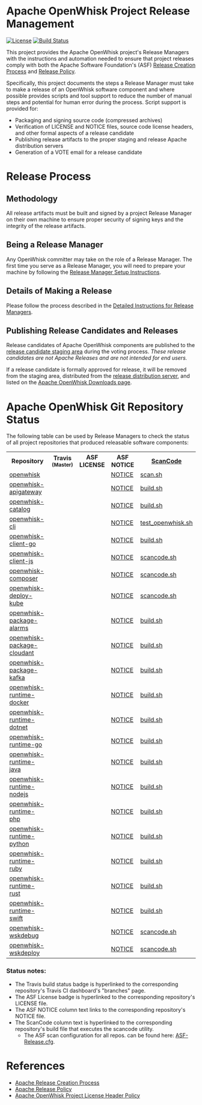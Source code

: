 <!--
#
# Licensed to the Apache Software Foundation (ASF) under one or more
# contributor license agreements.  See the NOTICE file distributed with
# this work for additional information regarding copyright ownership.
# The ASF licenses this file to You under the Apache License, Version 2.0
# (the "License"); you may not use this file except in compliance with
# the License.  You may obtain a copy of the License at
#
#     http://www.apache.org/licenses/LICENSE-2.0
#
# Unless required by applicable law or agreed to in writing, software
# distributed under the License is distributed on an "AS IS" BASIS,
# WITHOUT WARRANTIES OR CONDITIONS OF ANY KIND, either express or implied.
# See the License for the specific language governing permissions and
# limitations under the License.
#
-->

# Apache OpenWhisk Project Release Management

[![License](https://img.shields.io/badge/license-Apache--2.0-blue.svg)](http://www.apache.org/licenses/LICENSE-2.0)
[![Build Status](https://travis-ci.com/apache/openwhisk-release.svg?branch=master)](https://travis-ci.com/apache/openwhisk-release)

This project provides the Apache OpenWhisk project's Release Managers with the instructions and automation needed to ensure that project releases comply with both the Apache Software Foundation's (ASF) [Release Creation Process](http://www.apache.org/dev/release-publishing.html) and [Release Policy](http://www.apache.org/legal/release-policy.html).

Specifically, this project documents the steps a Release Manager must take to make a release of an OpenWhisk software component and where possible provides scripts and tool support to reduce the number of manual steps and potential for human error during the process. Script support is provided for:
- Packaging and signing source code (compressed archives)
- Verification of LICENSE and NOTICE files, source code license headers, and other formal aspects of a release candidate
- Publishing release artifacts to the proper staging and release Apache distribution servers
- Generation of a VOTE email for a release candidate

# Release Process

## Methodology

All release artifacts must be built and signed by a project Release Manager on their own machine to ensure proper security of signing keys and the integrity of the release artifacts.

## Being a Release Manager

Any OpenWhisk committer may take on the role of a Release Manager.  The first time you serve as a Release Manager, you will need to prepare your machine by following the [Release Manager Setup Instructions](docs/release_manager_setup.md).

## Details of Making a Release

Please follow the process described in the [Detailed Instructions for Release Managers](docs/release_instructions.md).

## Publishing Release Candidates and Releases

Release candidates of Apache OpenWhisk components are published to the [release candidate staging area](https://dist.apache.org/repos/dist/dev/openwhisk) during the voting process. *These release candidates are not Apache Releases and are not intended for end users.*

If a release candidate is formally approved for release, it will be removed from the staging area, distributed from the [release distribution server](https://dist.apache.org/repos/dist/release/openwhisk/), and listed on the [Apache OpenWhisk Downloads page](https://openwhisk.apache.org/downloads).

# Apache OpenWhisk Git Repository Status

The following table can be used by Release Managers to check the status of all project repositories that produced releasable software components:

<table cellpadding="8">
<tbody>
<tr>
<th width="300">Repository</th>
<th width="120">Travis <sub>(Master)</sub></th>
<th width="110">ASF LICENSE</th>
<th width="120">ASF NOTICE</th>
<th><a href="https://github.com/apache/openwhisk-utilities/tree/master/scancode">ScanCode</a></th>
</tr>
<tr align="left">
<td><a href="https://github.com/apache/openwhisk">openwhisk</a></td>
<td><a href="https://travis-ci.org/apache/openwhisk/branches"><img src="https://travis-ci.org/apache/openwhisk.svg?branch=master" alt="" /></a></td>
<td><a href="https://github.com/apache/openwhisk/blob/master/LICENSE.txt"><img src="https://img.shields.io/badge/license-Apache--2.0-blue.svg" alt="" /></a></td>
<td><a href="https://github.com/apache/openwhisk/blob/master/NOTICE.txt">NOTICE</a></td>
<td><a href="https://github.com/apache/openwhisk/blob/master/tools/travis/scan.sh">scan.sh</a></td>
</tr>
<tr align="left">
<td><a href="https://github.com/apache/openwhisk-apigateway">openwhisk-apigateway</a></td>
<td><a href="https://travis-ci.org/apache/openwhisk-apigateway/branches"><img src="https://travis-ci.org/apache/openwhisk-apigateway.svg?branch=master" alt="" /></a></td>
<td><a href="https://github.com/apache/openwhisk-apigateway/blob/master/LICENSE.txt"><img src="https://img.shields.io/badge/license-Apache--2.0-blue.svg" alt="" /></a></td>
<td><a href="https://github.com/apache/openwhisk-apigateway/blob/master/NOTICE.txt">NOTICE</a></td>
<td><a href="https://github.com/apache/openwhisk-apigateway/blob/master/tools/travis/build.sh">build.sh</a></td>
</tr>
<tr align="left">
<td><a href="https://github.com/apache/openwhisk-catalog">openwhisk-catalog</a></td>
<td><a href="https://travis-ci.org/apache/openwhisk-catalog/branches"><img src="https://travis-ci.org/apache/openwhisk-catalog.svg?branch=master" alt="" /></a></td>
<td><a href="https://github.com/apache/openwhisk-catalog/blob/master/LICENSE.txt"><img src="https://img.shields.io/badge/license-Apache--2.0-blue.svg" alt="" /></a></td>
<td><a href="https://github.com/apache/openwhisk-catalog/blob/master/NOTICE.txt">NOTICE</a></td>
<td><a href="https://github.com/apache/openwhisk-catalog/blob/master/tools/travis/build.sh">build.sh</a></td>
</tr>
<tr align="left">
<td><a href="https://github.com/apache/openwhisk-cli">openwhisk-cli</a></td>
<td><a href="https://travis-ci.org/apache/openwhisk-cli/branches"><img src="https://travis-ci.org/apache/openwhisk-cli.svg?branch=master" alt="" /></a></td>
<td><a href="https://github.com/apache/openwhisk-cli/blob/master/LICENSE.txt"><img src="https://img.shields.io/badge/license-Apache--2.0-blue.svg" alt="" /></a></td>
<td><a href="https://github.com/apache/openwhisk-cli/blob/master/NOTICE.txt">NOTICE</a></td>
<td><a href="https://github.com/apache/openwhisk-cli/blob/master/tools/travis/test_openwhisk.sh">test_openwhisk.sh</a></td>
</tr>
<tr align="left">
<td><a href="https://github.com/apache/openwhisk-client-go">openwhisk-client-go</a></td>
<td><a href="https://travis-ci.org/apache/openwhisk-client-go/branches"><img src="https://travis-ci.org/apache/openwhisk-client-go.svg?branch=master" alt="" /></a></td>
<td><a href="https://github.com/apache/openwhisk-client-go/blob/master/LICENSE.txt"><img src="https://img.shields.io/badge/license-Apache--2.0-blue.svg" alt="" /></a></td>
<td><a href="https://github.com/apache/openwhisk-client-go/blob/master/NOTICE.txt">NOTICE</a></td>
<td><a href="https://github.com/apache/openwhisk-client-go/blob/master/tools/travis/build.sh">build.sh</a></td>
</tr>
<tr align="left">
<td><a href="https://github.com/apache/openwhisk-client-js">openwhisk-client-js</a></td>
<td><a href="https://travis-ci.org/apache/openwhisk-client-js/branches"><img src="https://travis-ci.org/apache/openwhisk-client-js.svg?branch=master" alt="" /></a></td>
<td><a href="https://github.com/apache/openwhisk-client-js/blob/master/LICENSE.txt"><img src="https://img.shields.io/badge/license-Apache--2.0-blue.svg" alt="" /></a></td>
<td><a href="https://github.com/apache/openwhisk-client-js/blob/master/NOTICE.txt">NOTICE</a></td>
<td><a href="https://github.com/apache/openwhisk-client-js/blob/master/tools/travis/scancode.sh">scancode.sh</a></td>
</tr>
<tr align="left">
<td><a href="https://github.com/apache/openwhisk-composer">openwhisk-composer</a></td>
<td><a href="https://travis-ci.org/apache/openwhisk-composer/branches"><img src="https://travis-ci.org/apache/openwhisk-composer.svg?branch=master" alt="" /></a></td>
<td><a href="https://github.com/apache/openwhisk-composer/blob/master/LICENSE.txt"><img src="https://img.shields.io/badge/license-Apache--2.0-blue.svg" alt="" /></a></td>
<td><a href="https://github.com/apache/openwhisk-composer/blob/master/NOTICE.txt">NOTICE</a></td>
<td><a href="https://github.com/apache/openwhisk-composer/blob/master/travis/scancode.sh">scancode.sh</a></td>
</tr>
<tr align="left">
<td><a href="https://github.com/apache/openwhisk-deploy-kube">openwhisk-deploy-kube</a></td>
<td><a href="https://travis-ci.org/apache/openwhisk-deploy-kube/branches"><img src="https://travis-ci.org/apache/openwhisk-deploy-kube.svg?branch=master" alt="" /></a></td>
<td><a href="https://github.com/apache/openwhisk-deploy-kube/blob/master/LICENSE.txt"><img src="https://img.shields.io/badge/license-Apache--2.0-blue.svg" alt="" /></a></td>
<td><a href="https://github.com/apache/openwhisk-deploy-kube/blob/master/NOTICE.txt">NOTICE</a></td>
<td><a href="https://github.com/apache/openwhisk-deploy-kube/blob/master/tools/travis/scancode.sh">scancode.sh</a></td>
</tr>
<tr align="left">
<td><a href="https://github.com/apache/openwhisk-package-alarms">openwhisk-package-alarms</a></td>
<td><a href="https://travis-ci.org/apache/openwhisk-package-alarms/branches"><img src="https://travis-ci.org/apache/openwhisk-package-alarms.svg?branch=master" alt="" /></a></td>
<td><a href="https://github.com/apache/openwhisk-package-alarms/blob/master/LICENSE.txt"><img src="https://img.shields.io/badge/license-Apache--2.0-blue.svg" alt="" /></a></td>
<td><a href="https://github.com/apache/openwhisk-package-alarms/blob/master/NOTICE.txt">NOTICE</a></td>
<td><a href="https://github.com/apache/openwhisk-package-alarms/blob/master/tools/travis/build.sh">build.sh</a></td>
</tr>
<tr align="left">
<td><a href="https://github.com/apache/openwhisk-package-cloudant">openwhisk-package-cloudant</a></td>
<td><a href="https://travis-ci.org/apache/openwhisk-package-cloudant/branches"><img src="https://travis-ci.org/apache/openwhisk-package-cloudant.svg?branch=master" alt="" /></a></td>
<td><a href="https://github.com/apache/openwhisk-package-cloudant/blob/master/LICENSE.txt"><img src="https://img.shields.io/badge/license-Apache--2.0-blue.svg" alt="" /></a></td>
<td><a href="https://github.com/apache/openwhisk-package-cloudant/blob/master/NOTICE.txt">NOTICE</a></td>
<td><a href="https://github.com/apache/openwhisk-package-cloudant/blob/master/tools/travis/build.sh">build.sh</a></td>
</tr>
<tr align="left">
<td><a href="https://github.com/apache/openwhisk-package-kafka">openwhisk-package-kafka</a></td>
<td><a href="https://travis-ci.org/apache/openwhisk-package-kafka/branches"><img src="https://travis-ci.org/apache/openwhisk-package-kafka.svg?branch=master" alt="" /></a></td>
<td><a href="https://github.com/apache/openwhisk-package-kafka/blob/master/LICENSE.txt"><img src="https://img.shields.io/badge/license-Apache--2.0-blue.svg" alt="" /></a></td>
<td><a href="https://github.com/apache/openwhisk-package-kafka/blob/master/NOTICE.txt">NOTICE</a></td>
<td><a href="https://github.com/apache/openwhisk-package-kafka/blob/master/tools/travis/build.sh">build.sh</a></td>
</tr>
<tr align="left">
<td><a href="https://github.com/apache/openwhisk-runtime-docker">openwhisk-runtime-docker</a></td>
<td><a href="https://travis-ci.org/apache/openwhisk-runtime-docker/branches"><img src="https://travis-ci.org/apache/openwhisk-runtime-docker.svg?branch=master" alt="" /></a></td>
<td><a href="https://github.com/apache/openwhisk-runtime-docker/blob/master/LICENSE.txt"><img src="https://img.shields.io/badge/license-Apache--2.0-blue.svg" alt="" /></a></td>
<td><a href="https://github.com/apache/openwhisk-runtime-docker/blob/master/NOTICE.txt">NOTICE</a></td>
<td><a href="https://github.com/apache/openwhisk-runtime-docker/blob/master/tools/travis/build.sh">build.sh</a></td>
</tr>
<tr align="left">
<td><a href="https://github.com/apache/openwhisk-runtime-dotnet">openwhisk-runtime-dotnet</a></td>
<td><a href="https://travis-ci.org/apache/openwhisk-runtime-dotnet/branches"><img src="https://travis-ci.org/apache/openwhisk-runtime-dotnet.svg?branch=master" alt="" /></a></td>
<td><a href="https://github.com/apache/openwhisk-runtime-dotnet/blob/master/LICENSE.txt"><img src="https://img.shields.io/badge/license-Apache--2.0-blue.svg" alt="" /></a></td>
<td><a href="https://github.com/apache/openwhisk-runtime-dotnet/blob/master/NOTICE.txt">NOTICE</a></td>
<td><a href="https://github.com/apache/openwhisk-runtime-dotnet/blob/master/tools/travis/build.sh">build.sh</a></td>
</tr>
<tr align="left">
<td><a href="https://github.com/apache/openwhisk-runtime-go">openwhisk-runtime-go</a></td>
<td><a href="https://travis-ci.org/apache/openwhisk-runtime-go/branches"><img src="https://travis-ci.org/apache/openwhisk-runtime-go.svg?branch=master" alt="" /></a></td>
<td><a href="https://github.com/apache/openwhisk-runtime-go/blob/master/LICENSE.txt"><img src="https://img.shields.io/badge/license-Apache--2.0-blue.svg" alt="" /></a></td>
<td><a href="https://github.com/apache/openwhisk-runtime-go/blob/master/NOTICE.txt">NOTICE</a></td>
<td><a href="https://github.com/apache/openwhisk-runtime-go/blob/master/tools/travis/build.sh">build.sh</a></td>
</tr>
<tr align="left">
<td><a href="https://github.com/apache/openwhisk-runtime-java">openwhisk-runtime-java</a></td>
<td><a href="https://travis-ci.org/apache/openwhisk-runtime-java/branches"><img src="https://travis-ci.org/apache/openwhisk-runtime-java.svg?branch=master" alt="" /></a></td>
<td><a href="https://github.com/apache/openwhisk-runtime-java/blob/master/LICENSE.txt"><img src="https://img.shields.io/badge/license-Apache--2.0-blue.svg" alt="" /></a></td>
<td><a href="https://github.com/apache/openwhisk-runtime-java/blob/master/NOTICE.txt">NOTICE</a></td>
<td><a href="https://github.com/apache/openwhisk-runtime-java/blob/master/tools/travis/build.sh">build.sh</a></td>
</tr>
<tr align="left">
<td><a href="https://github.com/apache/openwhisk-runtime-nodejs">openwhisk-runtime-nodejs</a></td>
<td><a href="https://travis-ci.org/apache/openwhisk-runtime-nodejs/branches"><img src="https://travis-ci.org/apache/openwhisk-runtime-nodejs.svg?branch=master" alt="" /></a></td>
<td><a href="https://github.com/apache/openwhisk-runtime-nodejs/blob/master/LICENSE.txt"><img src="https://img.shields.io/badge/license-Apache--2.0-blue.svg" alt="" /></a></td>
<td><a href="https://github.com/apache/openwhisk-runtime-nodejs/blob/master/NOTICE.txt">NOTICE</a></td>
<td><a href="https://github.com/apache/openwhisk-runtime-nodejs/blob/master/tools/travis/build.sh">build.sh</a></td>
</tr>
<tr align="left">
<td><a href="https://github.com/apache/openwhisk-runtime-php">openwhisk-runtime-php</a></td>
<td><a href="https://travis-ci.org/apache/openwhisk-runtime-php/branches"><img src="https://travis-ci.org/apache/openwhisk-runtime-php.svg?branch=master" alt="" /></a></td>
<td><a href="https://github.com/apache/openwhisk-runtime-php/blob/master/LICENSE.txt"><img src="https://img.shields.io/badge/license-Apache--2.0-blue.svg" alt="" /></a></td>
<td><a href="https://github.com/apache/openwhisk-runtime-php/blob/master/NOTICE.txt">NOTICE</a></td>
<td><a href="https://github.com/apache/openwhisk-runtime-php/blob/master/tools/travis/build.sh">build.sh</a></td>
</tr>
<tr align="left">
<td><a href="https://github.com/apache/openwhisk-runtime-python">openwhisk-runtime-python</a></td>
<td><a href="https://travis-ci.org/apache/openwhisk-runtime-python/branches"><img src="https://travis-ci.org/apache/openwhisk-runtime-python.svg?branch=master" alt="" /></a></td>
<td><a href="https://github.com/apache/openwhisk-runtime-python/blob/master/LICENSE.txt"><img src="https://img.shields.io/badge/license-Apache--2.0-blue.svg" alt="" /></a></td>
<td><a href="https://github.com/apache/openwhisk-runtime-python/blob/master/NOTICE.txt">NOTICE</a></td>
<td><a href="https://github.com/apache/openwhisk-runtime-python/blob/master/tools/travis/build.sh">build.sh</a></td>
</tr>
<tr align="left">
<td><a href="https://github.com/apache/openwhisk-runtime-ruby">openwhisk-runtime-ruby</a></td>
<td><a href="https://travis-ci.org/apache/openwhisk-runtime-ruby/branches"><img src="https://travis-ci.org/apache/openwhisk-runtime-ruby.svg?branch=master" alt="" /></a></td>
<td><a href="https://github.com/apache/openwhisk-runtime-ruby/blob/master/LICENSE.txt"><img src="https://img.shields.io/badge/license-Apache--2.0-blue.svg" alt="" /></a></td>
<td><a href="https://github.com/apache/openwhisk-runtime-ruby/blob/master/NOTICE.txt">NOTICE</a></td>
<td><a href="https://github.com/apache/openwhisk-runtime-ruby/blob/master/tools/travis/build.sh">build.sh</a></td>
</tr>
<tr align="left">
<td><a href="https://github.com/apache/openwhisk-runtime-rust">openwhisk-runtime-rust</a></td>
<td><a href="https://travis-ci.org/apache/openwhisk-runtime-rust/branches"><img src="https://travis-ci.org/apache/openwhisk-runtime-rust.svg?branch=master" alt="" /></a></td>
<td><a href="https://github.com/apache/openwhisk-runtime-rust/blob/master/LICENSE.txt"><img src="https://img.shields.io/badge/license-Apache--2.0-blue.svg" alt="" /></a></td>
<td><a href="https://github.com/apache/openwhisk-runtime-rust/blob/master/NOTICE.txt">NOTICE</a></td>
<td><a href="https://github.com/apache/openwhisk-runtime-rust/blob/master/tools/travis/build.sh">build.sh</a></td>
</tr>
<tr align="left">
<td><a href="https://github.com/apache/openwhisk-runtime-swift"> openwhisk-runtime-swift</a></td>
<td align="left"><a href="https://travis-ci.org/apache/openwhisk-runtime-swift/branches"><img src="https://travis-ci.org/apache/openwhisk-runtime-swift.svg?branch=master" alt="" /></a></td>
<td><a href="https://github.com/apache/openwhisk-runtime-swift/blob/master/LICENSE.txt"><img src="https://img.shields.io/badge/license-Apache--2.0-blue.svg" alt="" /></a></td>
<td><a href="https://github.com/apache/openwhisk-runtime-swift/blob/master/NOTICE.txt">NOTICE</a></td>
<td><a href="https://github.com/apache/openwhisk-runtime-swift/blob/master/tools/travis/build.sh">build.sh</a></td>
</tr>
<tr align="left">
<td><a href="https://github.com/apache/openwhisk-wskdebug">openwhisk-wskdebug</a></td>
<td><a href="https://travis-ci.org/apache/openwhisk-wskdebug"><img src="https://travis-ci.com/apache/openwhisk-wskdebug.svg?branch=master" alt="" /></a></td>
<td><a href="https://github.com/apache/openwhisk-wskdebug/blob/master/LICENSE.txt"><img src="https://img.shields.io/badge/license-Apache--2.0-blue.svg" alt="" /></a></td>
<td><a href="https://github.com/apache/openwhisk-wskdebug/blob/master/NOTICE.txt">NOTICE</a></td>
<td><a href="https://github.com/apache/openwhisk-wskdebug/blob/master/travis/scancode.sh">scancode.sh</a></td>
</tr>
<tr align="left">
<td><a href="https://github.com/apache/openwhisk-wskdeploy">openwhisk-wskdeploy</a></td>
<td><a href="https://travis-ci.org/apache/openwhisk-wskdeploy/branches"><img src="https://travis-ci.org/apache/openwhisk-wskdeploy.svg?branch=master" alt="" /></a></td>
<td><a href="https://github.com/apache/openwhisk-wskdeploy/blob/master/LICENSE.txt"><img src="https://img.shields.io/badge/license-Apache--2.0-blue.svg" alt="" /></a></td>
<td><a href="https://github.com/apache/openwhisk-wskdeploy/blob/master/NOTICE.txt">NOTICE</a></td>
<td><a href="https://github.com/apache/openwhisk-wskdeploy/blob/master/tools/travis/scancode.sh">scancode.sh</a></td>
</tr>
</tbody>
</table>

### Status notes:
- The Travis build status badge is hyperlinked to the corresponding repository's Travis CI dashboard's  "branches" page.
- The ASF License badge is hyperlinked to the corresponding repository's LICENSE file.
- The ASF NOTICE column text links to the corresponding repository's NOTICE file.
- The ScanCode column text is hyperlinked to the corresponding repository's build file that executes the scancode utility.
  - The ASF scan configuration for all repos. can be found here: [ASF-Release.cfg](https://github.com/apache/openwhisk-utilities/blob/master/scancode/ASF-Release.cfg).

# References
- [Apache Release Creation Process](http://www.apache.org/dev/release-publishing.html)
- [Apache Release Policy](http://www.apache.org/legal/release-policy.html)
- [Apache OpenWhisk Project License Header Policy](docs/license_compliance.md)

